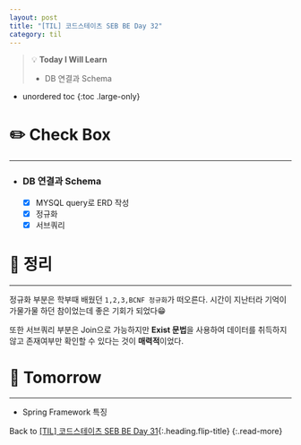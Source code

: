 ```yaml
---
layout: post
title: "[TIL] 코드스테이츠 SEB BE Day 32"
category: til
---
```

> 💡 **Today I Will Learn**
>
> * DB 연결과 Schema

* unordered toc
{:toc .large-only}

# ✏️ Check Box
***

* ### DB 연결과 Schema

  * [x] <label>MYSQL query로 ERD 작성</label>
  * [x] <label>정규화</label>
  * [x] <label>서브쿼리</label>

# 📌 정리
***

정규화 부분은 학부때 배웠던 `1,2,3,BCNF 정규화`가 떠오른다. 시간이 지난터라 기억이 가물가물 하던 참이었는데 좋은 기회가 되었다😁

또한 서브쿼리 부분은 Join으로 가능하지만 **Exist 문법**을 사용하여 데이터를 취득하지 않고 존재여부만 확인할 수 있다는 것이 **매력적**이었다.

# 🎯 Tomorrow
***

* Spring Framework 특징

Back to [[TIL] 코드스테이츠 SEB BE Day 31](220610-til){:.heading.flip-title}
{:.read-more}